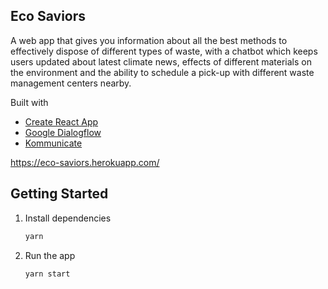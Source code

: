 ## Eco Saviors
A web app that gives you information about all the best methods to effectively dispose of different types of waste, with a chatbot which keeps users updated about latest climate news, effects of different materials on the environment and the ability to schedule a pick-up with different waste management centers nearby.

Built with 
- [Create React App](https://reactjs.org/docs/create-a-new-react-app.html)
- [Google Dialogflow](https://cloud.google.com/dialogflow/docs)
- [Kommunicate](https://www.kommunicate.io/)

https://eco-saviors.herokuapp.com/

## Getting Started
1. Install dependencies

   ```bash
   yarn
   ```

2. Run the app

   ```bash
   yarn start
   ```
